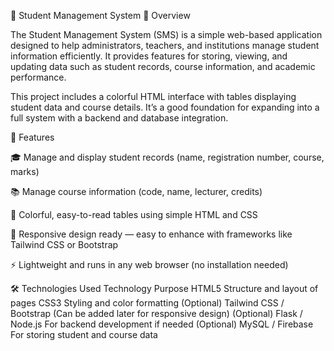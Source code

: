 🏫 Student Management System
📘 Overview

The Student Management System (SMS) is a simple web-based application designed to help administrators, teachers, and institutions manage student information efficiently.
It provides features for storing, viewing, and updating data such as student records, course information, and academic performance.

This project includes a colorful HTML interface with tables displaying student data and course details. It’s a good foundation for expanding into a full system with a backend and database integration.

🧩 Features

🎓 Manage and display student records (name, registration number, course, marks)

📚 Manage course information (code, name, lecturer, credits)

🎨 Colorful, easy-to-read tables using simple HTML and CSS

📱 Responsive design ready — easy to enhance with frameworks like Tailwind CSS or Bootstrap

⚡ Lightweight and runs in any web browser (no installation needed)

🛠️ Technologies Used
Technology	Purpose
HTML5	Structure and layout of pages
CSS3	Styling and color formatting
(Optional) Tailwind CSS / Bootstrap	(Can be added later for responsive design)
(Optional) Flask / Node.js	For backend development if needed
(Optional) MySQL / Firebase	For storing student and course data
